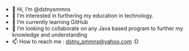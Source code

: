 - 👋 Hi, I’m @dstnysmmns
- 👀 I’m interested in furthering my education in technology.
- 🌱 I’m currently learning GitHub
- 💞️ I’m looking to collaborate on any Java based program to further my knowledge and understanding
- 📫 How to reach me : dstny_smmns@yahoo.com :D

<!---
dstnysmmns/dstnysmmns is a ✨ special ✨ repository because its `README.md` (this file) appears on your GitHub profile.
You can click the Preview link to take a look at your changes.
--->
